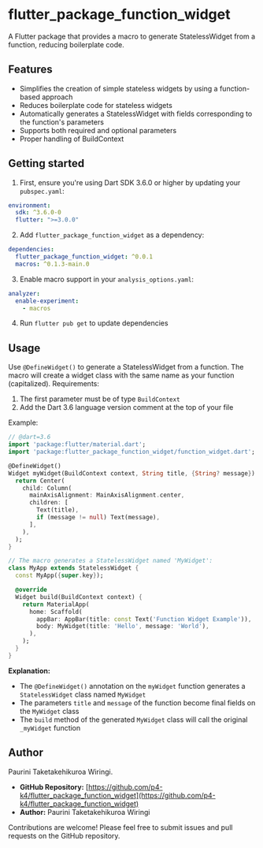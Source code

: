 # flutter_package_function_widget

A Flutter package that provides a macro to generate StatelessWidget from a function, reducing boilerplate code.

## Features

- Simplifies the creation of simple stateless widgets by using a function-based approach
- Reduces boilerplate code for stateless widgets
- Automatically generates a StatelessWidget with fields corresponding to the function's parameters
- Supports both required and optional parameters
- Proper handling of BuildContext

## Getting started

1. First, ensure you're using Dart SDK 3.6.0 or higher by updating your `pubspec.yaml`:

```yaml
environment:
  sdk: ^3.6.0-0
  flutter: ">=3.0.0"
```

2. Add `flutter_package_function_widget` as a dependency:

```yaml
dependencies:
  flutter_package_function_widget: ^0.0.1
  macros: ^0.1.3-main.0
```

3. Enable macro support in your `analysis_options.yaml`:

```yaml
analyzer:
  enable-experiment:
    - macros
```

4. Run `flutter pub get` to update dependencies

## Usage

Use `@DefineWidget()` to generate a StatelessWidget from a function. The macro will create a widget class with the same name as your function (capitalized). Requirements:

1. The first parameter must be of type `BuildContext`
2. Add the Dart 3.6 language version comment at the top of your file

Example:

```dart
// @dart=3.6
import 'package:flutter/material.dart';
import 'package:flutter_package_function_widget/function_widget.dart';

@DefineWidget()
Widget myWidget(BuildContext context, String title, {String? message}) {
  return Center(
    child: Column(
      mainAxisAlignment: MainAxisAlignment.center,
      children: [
        Text(title),
        if (message != null) Text(message),
      ],
    ),
  );
}

// The macro generates a StatelessWidget named 'MyWidget':
class MyApp extends StatelessWidget {
  const MyApp({super.key});

  @override
  Widget build(BuildContext context) {
    return MaterialApp(
      home: Scaffold(
        appBar: AppBar(title: const Text('Function Widget Example')),
        body: MyWidget(title: 'Hello', message: 'World'),
      ),
    );
  }
}
```

**Explanation:**

- The `@DefineWidget()` annotation on the `myWidget` function generates a `StatelessWidget` class named `MyWidget`
- The parameters `title` and `message` of the function become final fields on the `MyWidget` class
- The `build` method of the generated `MyWidget` class will call the original `_myWidget` function

## Author

Paurini Taketakehikuroa Wiringi.

- **GitHub Repository:** [https://github.com/p4-k4/flutter_package_function_widget](https://github.com/p4-k4/flutter_package_function_widget)
- **Author:** Paurini Taketakehikuroa Wiringi

Contributions are welcome! Please feel free to submit issues and pull requests on the GitHub repository.
